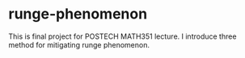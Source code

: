 # runge-phenomenon
This is final project for POSTECH MATH351 lecture. I introduce three method for mitigating runge phenomenon. 
